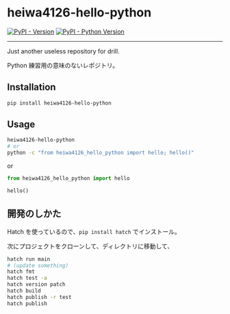 # heiwa4126-hello-python

[![PyPI - Version](https://img.shields.io/pypi/v/heiwa4126-hello-python.svg)](https://pypi.org/project/heiwa4126-hello-python)
[![PyPI - Python Version](https://img.shields.io/pypi/pyversions/heiwa4126-hello-python.svg)](https://pypi.org/project/heiwa4126-hello-python)

---

Just another useless repository for drill.

Python 練習用の意味のないレポジトリ。

## Installation

```sh
pip install heiwa4126-hello-python
```

## Usage

```sh
heiwa4126-hello-python
# or
python -c "from heiwa4126_hello_python import hello; hello()"
```

or

```python
from heiwa4126_hello_python import hello

hello()
```

## 開発のしかた

Hatch を使っているので、`pip install hatch` でインストール。

次にプロジェクトをクローンして、ディレクトリに移動して、

```sh
hatch run main
# (update something)
hatch fmt
hatch test -a
hatch version patch
hatch build
hatch publish -r test
hatch publish
```
